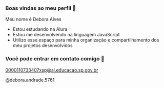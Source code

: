 ### Boas vindas ao meu perfil 👻
Meu nome é Debora Alves

- Estou estudando na Alura
- Estou me desenvolvendo na linguagem JavaScript
- Utilizo esse espaço para minha organização e compartilhamento dos meu projetos desenvolvidos

### Você pode entrar em contato comigo 📱
0000110733407xsp@al.educacao.sp.gov.br

@debora.andrade.5761

